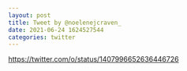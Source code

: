 ```yaml
--- 
layout: post 
title: Tweet by @noelenejcraven_ 
date: 2021-06-24 1624527544 
categories: twitter 
--- 
```

https://twitter.com/o/status/1407996652636446726